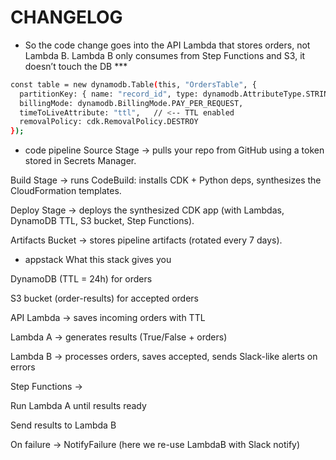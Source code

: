# CHANGELOG
* So the code change goes into the API Lambda that stores orders, not Lambda B.
Lambda B only consumes from Step Functions and S3, it doesn’t touch the DB *** 

```bash
const table = new dynamodb.Table(this, "OrdersTable", {
  partitionKey: { name: "record_id", type: dynamodb.AttributeType.STRING },
  billingMode: dynamodb.BillingMode.PAY_PER_REQUEST,
  timeToLiveAttribute: "ttl",   // <-- TTL enabled
  removalPolicy: cdk.RemovalPolicy.DESTROY
});
```

* code pipeline
Source Stage → pulls your repo from GitHub using a token stored in Secrets Manager.

Build Stage → runs CodeBuild: installs CDK + Python deps, synthesizes the CloudFormation templates.

Deploy Stage → deploys the synthesized CDK app (with Lambdas, DynamoDB TTL, S3 bucket, Step Functions).

Artifacts Bucket → stores pipeline artifacts (rotated every 7 days).


* appstack
What this stack gives you

DynamoDB (TTL = 24h) for orders

S3 bucket (order-results) for accepted orders

API Lambda → saves incoming orders with TTL

Lambda A → generates results (True/False + orders)

Lambda B → processes orders, saves accepted, sends Slack-like alerts on errors

Step Functions →

Run Lambda A until results ready

Send results to Lambda B

On failure → NotifyFailure (here we re-use LambdaB with Slack notify)